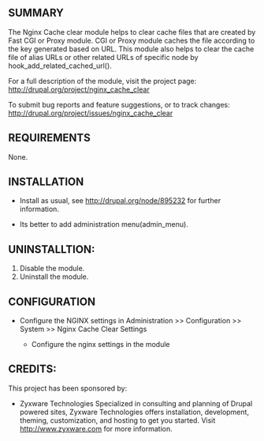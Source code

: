 
SUMMARY
-------

The Nginx Cache clear module helps to clear cache files that are created by
Fast CGI or Proxy module. CGI or Proxy module caches the file according to the
key generated based on URL. This module also helps to clear the cache file of
alias URLs or other related URLs of specific node by
hook_add_related_cached_url().

For a full description of the module, visit the project page:
  http://drupal.org/project/nginx_cache_clear

To submit bug reports and feature suggestions, or to track changes:
  http://drupal.org/project/issues/nginx_cache_clear


REQUIREMENTS
------------
None.


INSTALLATION
------------
* Install as usual, see http://drupal.org/node/895232 for further information.

* Its better to add administration menu(admin_menu).


UNINSTALLTION:
--------------
1. Disable the module.
2. Uninstall the module.

CONFIGURATION
-------------
* Configure the NGINX settings in Administration >> Configuration >>
  System >> Nginx Cache Clear Settings

  - Configure the nginx settings in the module

CREDITS:
--------
This project has been sponsored by:
* Zyxware Technologies
  Specialized in consulting and planning of Drupal powered sites,
  Zyxware Technologies offers installation, development, theming,
  customization, and hosting to get you started. Visit http://www.zyxware.com
  for more information.
